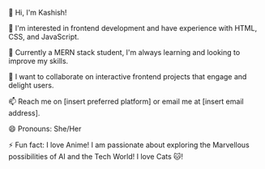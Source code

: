 👋 Hi, I'm Kashish! 

👀 I'm interested in frontend development and have experience with HTML, CSS, and JavaScript.

🌱 Currently a MERN stack student, I'm always learning and looking to improve my skills.

💞️ I want to collaborate on interactive frontend projects that engage and delight users.

📫 Reach me on [insert preferred platform] or email me at [insert email address].

😄 Pronouns: She/Her

⚡ Fun fact:
I love Anime!
I am passionate about exploring the Marvellous possibilities of AI and the Tech World!
I love Cats 🐱!
